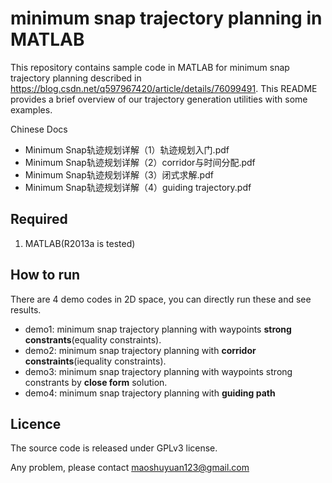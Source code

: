 # minimum snap trajectory planning in MATLAB
This repository contains sample code in MATLAB for minimum snap trajectory planning described in https://blog.csdn.net/q597967420/article/details/76099491.
This README provides a brief overview of our trajectory generation utilities with some examples.

Chinese Docs
- Minimum Snap轨迹规划详解（1）轨迹规划入门.pdf
- Minimum Snap轨迹规划详解（2）corridor与时间分配.pdf
- Minimum Snap轨迹规划详解（3）闭式求解.pdf
- Minimum Snap轨迹规划详解（4）guiding trajectory.pdf

## Required
1. MATLAB(R2013a is tested)
<!-- 尝试使用matlab2022b -->

## How to run
There are 4 demo codes in 2D space, you can directly run these and see results.

 - demo1: minimum snap trajectory planning with waypoints **strong constrants**(equality constraints).
 - demo2: minimum snap trajectory planning with **corridor constraints**(iequality constraints).
 - demo3: minimum snap trajectory planning with waypoints strong constrants by **close form** solution.
 - demo4: minimum snap trajectory planning with **guiding path**

## Licence
The source code is released under GPLv3 license.

Any problem, please contact maoshuyuan123@gmail.com
